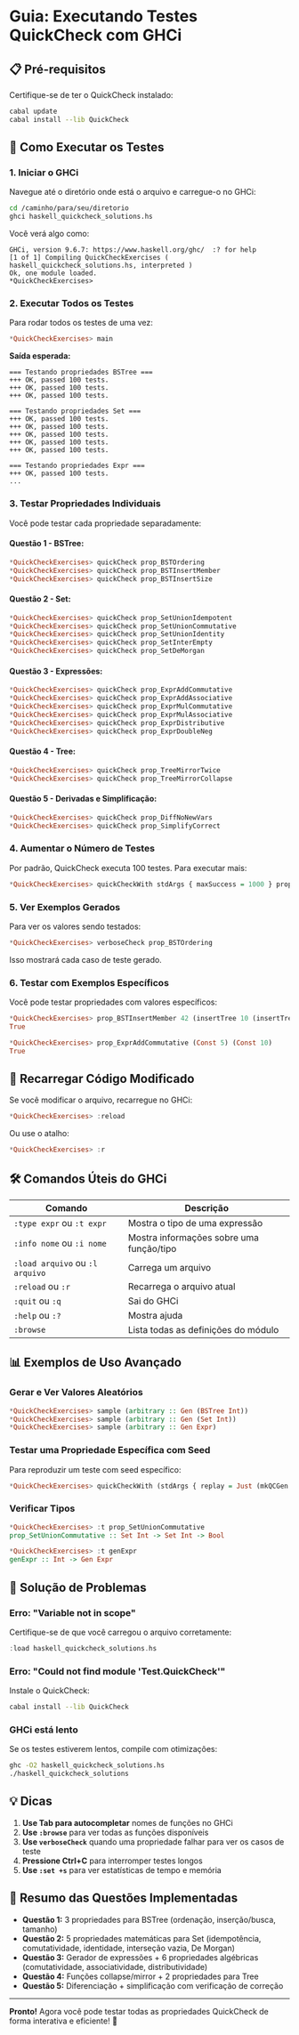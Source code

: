 # Guia: Executando Testes QuickCheck com GHCi

## 📋 Pré-requisitos

Certifique-se de ter o QuickCheck instalado:

```bash
cabal update
cabal install --lib QuickCheck
```

## 🚀 Como Executar os Testes

### 1. Iniciar o GHCi

Navegue até o diretório onde está o arquivo e carregue-o no GHCi:

```bash
cd /caminho/para/seu/diretorio
ghci haskell_quickcheck_solutions.hs
```

Você verá algo como:

```
GHCi, version 9.6.7: https://www.haskell.org/ghc/  :? for help
[1 of 1] Compiling QuickCheckExercises ( haskell_quickcheck_solutions.hs, interpreted )
Ok, one module loaded.
*QuickCheckExercises>
```

### 2. Executar Todos os Testes

Para rodar todos os testes de uma vez:

```haskell
*QuickCheckExercises> main
```

**Saída esperada:**
```
=== Testando propriedades BSTree ===
+++ OK, passed 100 tests.
+++ OK, passed 100 tests.
+++ OK, passed 100 tests.

=== Testando propriedades Set ===
+++ OK, passed 100 tests.
+++ OK, passed 100 tests.
+++ OK, passed 100 tests.
+++ OK, passed 100 tests.
+++ OK, passed 100 tests.

=== Testando propriedades Expr ===
+++ OK, passed 100 tests.
...
```

### 3. Testar Propriedades Individuais

Você pode testar cada propriedade separadamente:

#### **Questão 1 - BSTree:**
```haskell
*QuickCheckExercises> quickCheck prop_BSTOrdering
*QuickCheckExercises> quickCheck prop_BSTInsertMember
*QuickCheckExercises> quickCheck prop_BSTInsertSize
```

#### **Questão 2 - Set:**
```haskell
*QuickCheckExercises> quickCheck prop_SetUnionIdempotent
*QuickCheckExercises> quickCheck prop_SetUnionCommutative
*QuickCheckExercises> quickCheck prop_SetUnionIdentity
*QuickCheckExercises> quickCheck prop_SetInterEmpty
*QuickCheckExercises> quickCheck prop_SetDeMorgan
```

#### **Questão 3 - Expressões:**
```haskell
*QuickCheckExercises> quickCheck prop_ExprAddCommutative
*QuickCheckExercises> quickCheck prop_ExprAddAssociative
*QuickCheckExercises> quickCheck prop_ExprMulCommutative
*QuickCheckExercises> quickCheck prop_ExprMulAssociative
*QuickCheckExercises> quickCheck prop_ExprDistributive
*QuickCheckExercises> quickCheck prop_ExprDoubleNeg
```

#### **Questão 4 - Tree:**
```haskell
*QuickCheckExercises> quickCheck prop_TreeMirrorTwice
*QuickCheckExercises> quickCheck prop_TreeMirrorCollapse
```

#### **Questão 5 - Derivadas e Simplificação:**
```haskell
*QuickCheckExercises> quickCheck prop_DiffNoNewVars
*QuickCheckExercises> quickCheck prop_SimplifyCorrect
```

### 4. Aumentar o Número de Testes

Por padrão, QuickCheck executa 100 testes. Para executar mais:

```haskell
*QuickCheckExercises> quickCheckWith stdArgs { maxSuccess = 1000 } prop_BSTOrdering
```

### 5. Ver Exemplos Gerados

Para ver os valores sendo testados:

```haskell
*QuickCheckExercises> verboseCheck prop_BSTOrdering
```

Isso mostrará cada caso de teste gerado.

### 6. Testar com Exemplos Específicos

Você pode testar propriedades com valores específicos:

```haskell
*QuickCheckExercises> prop_BSTInsertMember 42 (insertTree 10 (insertTree 5 nil))
True

*QuickCheckExercises> prop_ExprAddCommutative (Const 5) (Const 10)
True
```

## 🔄 Recarregar Código Modificado

Se você modificar o arquivo, recarregue no GHCi:

```haskell
*QuickCheckExercises> :reload
```

Ou use o atalho:

```haskell
*QuickCheckExercises> :r
```

## 🛠️ Comandos Úteis do GHCi

| Comando | Descrição |
|---------|-----------|
| `:type expr` ou `:t expr` | Mostra o tipo de uma expressão |
| `:info nome` ou `:i nome` | Mostra informações sobre uma função/tipo |
| `:load arquivo` ou `:l arquivo` | Carrega um arquivo |
| `:reload` ou `:r` | Recarrega o arquivo atual |
| `:quit` ou `:q` | Sai do GHCi |
| `:help` ou `:?` | Mostra ajuda |
| `:browse` | Lista todas as definições do módulo |

## 📊 Exemplos de Uso Avançado

### Gerar e Ver Valores Aleatórios

```haskell
*QuickCheckExercises> sample (arbitrary :: Gen (BSTree Int))
*QuickCheckExercises> sample (arbitrary :: Gen (Set Int))
*QuickCheckExercises> sample (arbitrary :: Gen Expr)
```

### Testar uma Propriedade Específica com Seed

Para reproduzir um teste com seed específico:

```haskell
*QuickCheckExercises> quickCheckWith (stdArgs { replay = Just (mkQCGen 12345, 0) }) prop_BSTOrdering
```

### Verificar Tipos

```haskell
*QuickCheckExercises> :t prop_SetUnionCommutative
prop_SetUnionCommutative :: Set Int -> Set Int -> Bool

*QuickCheckExercises> :t genExpr
genExpr :: Int -> Gen Expr
```

## 🐛 Solução de Problemas

### Erro: "Variable not in scope"

Certifique-se de que você carregou o arquivo corretamente:

```haskell
:load haskell_quickcheck_solutions.hs
```

### Erro: "Could not find module 'Test.QuickCheck'"

Instale o QuickCheck:

```bash
cabal install --lib QuickCheck
```

### GHCi está lento

Se os testes estiverem lentos, compile com otimizações:

```bash
ghc -O2 haskell_quickcheck_solutions.hs
./haskell_quickcheck_solutions
```

## 💡 Dicas

1. **Use Tab para autocompletar** nomes de funções no GHCi
2. **Use `:browse`** para ver todas as funções disponíveis
3. **Use `verboseCheck`** quando uma propriedade falhar para ver os casos de teste
4. **Pressione Ctrl+C** para interromper testes longos
5. **Use `:set +s`** para ver estatísticas de tempo e memória

## 📝 Resumo das Questões Implementadas

- **Questão 1:** 3 propriedades para BSTree (ordenação, inserção/busca, tamanho)
- **Questão 2:** 5 propriedades matemáticas para Set (idempotência, comutatividade, identidade, interseção vazia, De Morgan)
- **Questão 3:** Gerador de expressões + 6 propriedades algébricas (comutatividade, associatividade, distributividade)
- **Questão 4:** Funções collapse/mirror + 2 propriedades para Tree
- **Questão 5:** Diferenciação + simplificação com verificação de correção

---

**Pronto!** Agora você pode testar todas as propriedades QuickCheck de forma interativa e eficiente! 🎉
